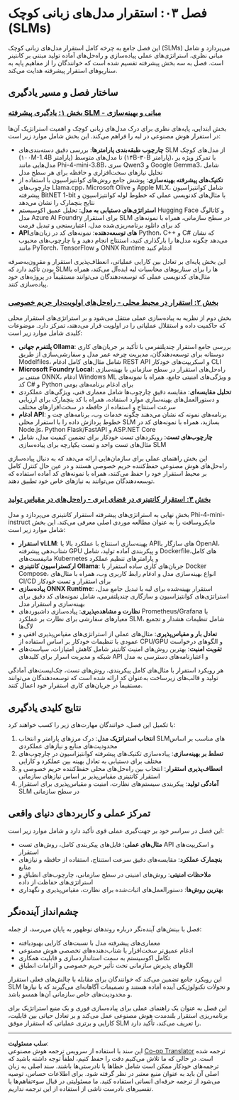 <!--
CO_OP_TRANSLATOR_METADATA:
{
  "original_hash": "6cf75ae5b01949656a3ad41425c7ffe4",
  "translation_date": "2025-09-17T15:55:36+00:00",
  "source_file": "Module03/README.md",
  "language_code": "fa"
}
-->
# فصل ۰۳: استقرار مدل‌های زبانی کوچک (SLMs)

این فصل جامع به چرخه کامل استقرار مدل‌های زبانی کوچک (SLMs) می‌پردازد و شامل مبانی نظری، استراتژی‌های عملی پیاده‌سازی و راه‌حل‌های آماده تولید مبتنی بر کانتینر است. فصل به سه بخش پیشرفته تقسیم شده است که خوانندگان را از مفاهیم پایه به سناریوهای استقرار پیشرفته هدایت می‌کند.

## ساختار فصل و مسیر یادگیری

### **[بخش ۱: یادگیری پیشرفته SLM - مبانی و بهینه‌سازی](./01.SLMAdvancedLearning.md)**
بخش ابتدایی، پایه‌های نظری برای درک مدل‌های زبانی کوچک و اهمیت استراتژیک آن‌ها در استقرار هوش مصنوعی در لبه را فراهم می‌کند. این بخش شامل موارد زیر است:

- **چارچوب طبقه‌بندی پارامترها**: بررسی دقیق دسته‌بندی‌های SLM از مدل‌های کوچک (۱۰۰M-1.4B پارامتر) تا مدل‌های متوسط (۱۴B-۳۰B پارامتر)، با تمرکز ویژه بر مدل‌هایی مانند Phi-4-mini-3.8B، سری Qwen3 و Google Gemma3، شامل تحلیل نیازهای سخت‌افزاری و حافظه برای هر سطح مدل
- **تکنیک‌های پیشرفته بهینه‌سازی**: پوشش جامع روش‌های کوانتیزاسیون با استفاده از چارچوب‌های Llama.cpp، Microsoft Olive و Apple MLX، شامل کوانتیزاسیون پیشرفته BitNET 1-bit با مثال‌های کدنویسی عملی که خطوط لوله کوانتیزاسیون و نتایج بنچمارک را نشان می‌دهد
- **استراتژی‌های دستیابی به مدل**: تحلیل عمیق اکوسیستم Hugging Face و کاتالوگ مدل Azure AI Foundry برای استقرار SLM در سطح سازمانی، همراه با نمونه‌های کد برای دانلود برنامه‌ریزی‌شده مدل، اعتبارسنجی و تبدیل فرمت
- **APIهای توسعه‌دهنده**: نمونه‌های کد در زبان‌های Python، C++ و C# که نشان می‌دهد چگونه مدل‌ها را بارگذاری کنید، استنتاج انجام دهید و با چارچوب‌های محبوب مانند PyTorch، TensorFlow و ONNX Runtime ادغام کنید

این بخش پایه‌ای بر تعادل بین کارایی عملیاتی، انعطاف‌پذیری استقرار و مقرون‌به‌صرفه بودن تأکید دارد که SLMها را برای سناریوهای محاسبات لبه ایده‌آل می‌کند، همراه با مثال‌های کدنویسی عملی که توسعه‌دهندگان می‌توانند مستقیماً در پروژه‌های خود پیاده‌سازی کنند.

### **[بخش ۲: استقرار در محیط محلی - راه‌حل‌های اولویت‌دار حریم خصوصی](./02.DeployingSLMinLocalEnv.md)**
بخش دوم از نظریه به پیاده‌سازی عملی منتقل می‌شود و بر استراتژی‌های استقرار محلی که حاکمیت داده و استقلال عملیاتی را در اولویت قرار می‌دهند، تمرکز دارد. موضوعات کلیدی شامل موارد زیر است:

- **پلتفرم جهانی Ollama**: بررسی جامع استقرار چندپلتفرمی با تأکید بر جریان‌های کاری دوستانه برای توسعه‌دهندگان، مدیریت چرخه عمر مدل و سفارشی‌سازی از طریق Modelfiles، شامل مثال‌های کامل ادغام REST API و اسکریپت‌های خودکار CLI
- **Microsoft Foundry Local**: راه‌حل‌های استقرار در سطح سازمانی با بهینه‌سازی مبتنی بر ONNX، ادغام Windows ML و ویژگی‌های امنیتی جامع، همراه با نمونه‌های کد C# و Python برای ادغام برنامه‌های بومی
- **تحلیل مقایسه‌ای**: مقایسه دقیق چارچوب‌ها شامل معماری فنی، ویژگی‌های عملکردی و دستورالعمل‌های بهینه‌سازی موارد استفاده، همراه با کد بنچمارک برای ارزیابی سرعت استنتاج و استفاده از حافظه در سخت‌افزارهای مختلف
- **ادغام API**: برنامه‌های نمونه که نشان می‌دهند چگونه خدمات وب، برنامه‌های چت و خطوط پردازش داده را با استقرار محلی SLM بسازید، همراه با نمونه‌های کد در Node.js، Python Flask/FastAPI و ASP.NET Core
- **چارچوب‌های تست**: رویکردهای تست خودکار برای تضمین کیفیت مدل، شامل مثال‌های تست واحد و تست یکپارچه برای پیاده‌سازی SLM

این بخش راهنمای عملی برای سازمان‌هایی ارائه می‌دهد که به دنبال پیاده‌سازی راه‌حل‌های هوش مصنوعی حفظ‌کننده حریم خصوصی هستند و در عین حال کنترل کامل بر محیط استقرار خود را حفظ می‌کنند، همراه با نمونه‌های کد آماده استفاده که توسعه‌دهندگان می‌توانند به نیازهای خاص خود تطبیق دهند.

### **[بخش ۳: استقرار کانتینری در فضای ابری - راه‌حل‌های در مقیاس تولید](./03.DeployingSLMinCloud.md)**
بخش نهایی به استراتژی‌های پیشرفته استقرار کانتینری می‌پردازد و مدل Phi-4-mini-instruct مایکروسافت را به عنوان مطالعه موردی اصلی معرفی می‌کند. این بخش شامل موارد زیر است:

- **استقرار vLLM**: بهینه‌سازی استنتاج با عملکرد بالا با APIهای سازگار با OpenAI، شتاب‌دهی پیشرفته GPU و پیکربندی آماده تولید، شامل Dockerfileهای کامل، مانیفست‌های Kubernetes و پارامترهای تنظیم عملکرد
- **ارکستراسیون کانتینری Ollama**: جریان‌های کاری ساده استقرار با Docker Compose، انواع بهینه‌سازی مدل و ادغام رابط کاربری وب، همراه با مثال‌های CI/CD برای استقرار و تست خودکار
- **پیاده‌سازی ONNX Runtime**: استقرار بهینه‌شده برای لبه با تبدیل جامع مدل، استراتژی‌های کوانتیزاسیون و سازگاری چندپلتفرمی، شامل نمونه‌های کد دقیق برای بهینه‌سازی و استقرار مدل
- **نظارت و مشاهده‌پذیری**: پیاده‌سازی داشبوردهای Prometheus/Grafana با معیارهای سفارشی برای نظارت بر عملکرد SLM، شامل تنظیمات هشدار و تجمیع لاگ‌ها
- **تعادل بار و مقیاس‌پذیری**: مثال‌های عملی از استراتژی‌های مقیاس‌پذیری افقی و عمودی با تنظیمات خودکار بر اساس استفاده از CPU/GPU و الگوهای درخواست
- **تقویت امنیت**: بهترین روش‌های امنیت کانتینر شامل کاهش امتیازات، سیاست‌های شبکه و مدیریت اسرار برای کلیدهای API و اعتبارنامه‌های دسترسی به مدل

هر رویکرد استقرار با مثال‌های کامل پیکربندی، روش‌های تست، چک‌لیست‌های آمادگی تولید و قالب‌های زیرساخت به‌عنوان کد ارائه شده است که توسعه‌دهندگان می‌توانند مستقیماً در جریان‌های کاری استقرار خود اعمال کنند.

## نتایج کلیدی یادگیری

با تکمیل این فصل، خوانندگان مهارت‌های زیر را کسب خواهند کرد:

1. **انتخاب استراتژیک مدل**: درک مرزهای پارامتر و انتخاب SLMهای مناسب بر اساس محدودیت‌های منابع و نیازهای عملکردی
2. **تسلط بر بهینه‌سازی**: پیاده‌سازی تکنیک‌های پیشرفته کوانتیزاسیون در چارچوب‌های مختلف برای دستیابی به تعادل بهینه بین عملکرد و کارایی
3. **انعطاف‌پذیری استقرار**: انتخاب بین راه‌حل‌های محلی حفظ‌کننده حریم خصوصی و استقرار کانتینری مقیاس‌پذیر بر اساس نیازهای سازمانی
4. **آمادگی تولید**: پیکربندی سیستم‌های نظارت، امنیت و مقیاس‌پذیری برای استقرار SLM در سطح سازمانی

## تمرکز عملی و کاربردهای دنیای واقعی

این فصل در سراسر خود بر جهت‌گیری عملی قوی تأکید دارد و شامل موارد زیر است:

- **مثال‌های عملی**: فایل‌های پیکربندی کامل، روش‌های تست API و اسکریپت‌های استقرار
- **بنچمارک عملکرد**: مقایسه‌های دقیق سرعت استنتاج، استفاده از حافظه و نیازهای منابع
- **ملاحظات امنیتی**: روش‌های امنیتی در سطح سازمانی، چارچوب‌های انطباق و استراتژی‌های حفاظت از داده
- **بهترین روش‌ها**: دستورالعمل‌های اثبات‌شده برای نظارت، مقیاس‌پذیری و نگهداری

## چشم‌انداز آینده‌نگر

فصل با بینش‌های آینده‌نگر درباره روندهای نوظهور به پایان می‌رسد، از جمله:

- معماری‌های پیشرفته مدل با نسبت‌های کارایی بهبود‌یافته
- ادغام عمیق‌تر سخت‌افزار با شتاب‌دهنده‌های تخصصی هوش مصنوعی
- تکامل اکوسیستم به سمت استانداردسازی و قابلیت همکاری
- الگوهای پذیرش سازمانی تحت تأثیر حریم خصوصی و الزامات انطباق

این رویکرد جامع تضمین می‌کند که خوانندگان برای مقابله با چالش‌های فعلی استقرار SLM و تحولات تکنولوژیکی آینده آماده هستند و تصمیمات آگاهانه‌ای می‌گیرند که با نیازها و محدودیت‌های خاص سازمانی آن‌ها همسو باشد.

این فصل به عنوان یک راهنمای عملی برای پیاده‌سازی فوری و یک منبع استراتژیک برای برنامه‌ریزی استقرار بلندمدت هوش مصنوعی عمل می‌کند و بر تعادل حیاتی بین قابلیت، کارایی و برتری عملیاتی که استقرار موفق SLM را تعریف می‌کند، تأکید دارد.

---

**سلب مسئولیت**:  
این سند با استفاده از سرویس ترجمه هوش مصنوعی [Co-op Translator](https://github.com/Azure/co-op-translator) ترجمه شده است. در حالی که ما تلاش می‌کنیم دقت را حفظ کنیم، لطفاً توجه داشته باشید که ترجمه‌های خودکار ممکن است شامل خطاها یا نادرستی‌ها باشند. سند اصلی به زبان اصلی آن باید به عنوان منبع معتبر در نظر گرفته شود. برای اطلاعات حساس، توصیه می‌شود از ترجمه حرفه‌ای انسانی استفاده کنید. ما مسئولیتی در قبال سوءتفاهم‌ها یا تفسیرهای نادرست ناشی از استفاده از این ترجمه نداریم.